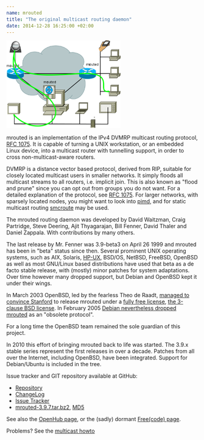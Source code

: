 ```yaml
---
name: mrouted
title: "The original multicast routing daemon"
date: 2014-12-28 16:25:00 +02:00
---
```

<img class="right" src="/images/dvmrp.png" style="width: 300px; height: 229px;">

mrouted is an implementation of the IPv4 DVMRP multicast routing
protocol, [RFC 1075](http://tools.ietf.org/html/rfc1075).  It is
capable of turning a UNIX workstation, or an embedded Linux device,
into a multicast router with tunnelling support, in order to cross
non-multicast-aware routers.

DVMRP is a distance vector based protocol, derived from RIP, suitable
for closely located multicast users in smaller networks.  It simply
floods all multicast streams to all routers, i.e. implicit join.  This
is also known as "flood and prune" since you can opt out from groups
you do not want.  For a detailed explanation of the protocol, see
[RFC 1075](http://tools.ietf.org/html/rfc1075).  For larger networks,
with sparsely located nodes, you might want to look into
[pimd](/pimd.html), and for static multicast routing
[smcroute](/smcroute.html) may be used.

The mrouted routing daemon was developed by David Waitzman, Craig
Partridge, Steve Deering, Ajit Thyagarajan, Bill Fenner, David Thaler
and Daniel Zappala.  With contributions by many others.

The last release by Mr. Fenner was 3.9-beta3 on April 26 1999 and
mrouted has been in "beta" status since then. Several prominent UNIX
operating systems, such as AIX, Solaris,
[HP-UX](http://docs.hp.com/en/B2355-90777/ch01s01.html), BSD/OS,
NetBSD, FreeBSD, OpenBSD as well as most GNU/Linux based distributions
have used that beta as a de facto stable release, with (mostly) minor
patches for system adaptations. Over time however many dropped
support, but Debian and OpenBSD kept it under their wings.

In March 2003 OpenBSD, led by the fearless Theo de Raadt,
[managed to convince Stanford](http://www.openbsd.org/cgi-bin/cvsweb/src/usr.sbin/mrouted/LICENSE)
to release mrouted under a
[fully free license](https://github.com/troglobit/mrouted/blob/master/LICENSE),
[the 3-clause BSD license](http://en.wikipedia.org/wiki/BSD_licenses).
In February 2005
[Debian nevertheless dropped mrouted](http://bugs.debian.org/cgi-bin/bugreport.cgi?bug=288112)
as an "obsolete protocol".

For a long time the OpenBSD team remained the sole guardian of this
project.

In 2010 this effort of bringing mrouted back to life was started. The
3.9.x stable series represent the first releases in over a
decade. Patches from all over the Internet, including OpenBSD, have
been integrated. Support for Debian/Ubuntu is included in the tree.

Issue tracker and GIT repository available at GitHub:

   * [Repository](http://github.com/troglobit/mrouted)
   * [ChangeLog](https://github.com/troglobit/mrouted/releases/tag/3.9.7)
   * [Issue Tracker](http://github.com/troglobit/mrouted/issues)
   * [mrouted-3.9.7.tar.bz2](ftp://ftp.troglobit.com/mrouted/mrouted-3.9.7.tar.bz2),
     [MD5](ftp://ftp.troglobit.com/mrouted/mrouted-3.9.7.tar.bz2.md5)

See also the [OpenHub page](https://www.openhub.net/p/mrouted/), or the
(sadly) dormant [Free(code) page](http://freecode.com/projects/mrouted).

Problems?  See the [multicast howto](/multicast-howto.html)

<!--
  -- Local Variables:
  -- mode: markdown
  -- End:
  -->
